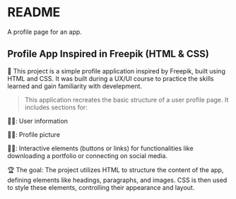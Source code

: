# README
A profile page for an app.
## Profile App Inspired in Freepik (HTML & CSS) 
🎯 This project is a simple profile application inspired by Freepik, built using HTML and CSS. It was built during a UX/UI course to practice the skills learned and gain familiarity with develepment.

> This application recreates the basic structure of a user profile page. It includes sections for:

☝🏽: User information

✌🏽: Profile picture

🤟🏽: Interactive elements (buttons or links) for functionalities like downloading a portfolio or connecting on social media.

🏆 The goal:
The project utilizes HTML to structure the content of the app, defining elements like headings, paragraphs, and images. CSS is then used to style these elements, controlling their appearance and layout.